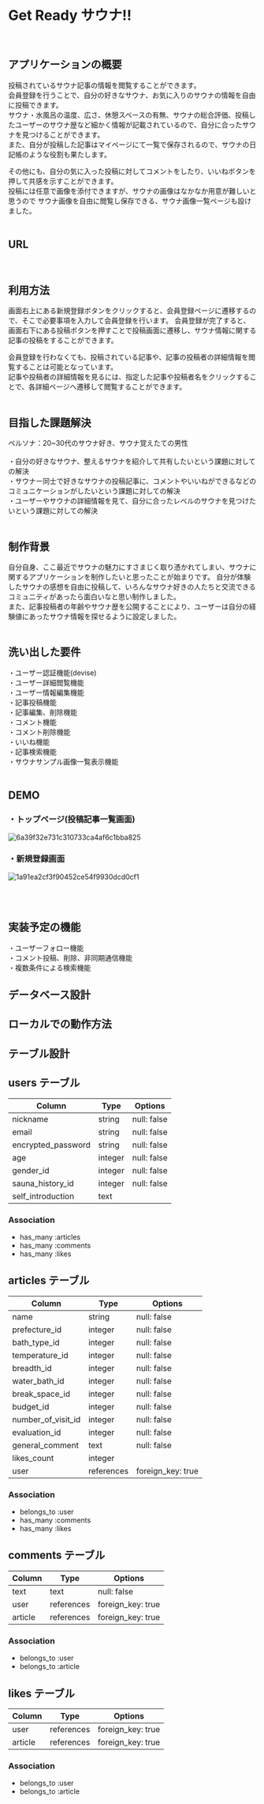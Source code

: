 # Get Ready サウナ!!  
<br>

## アプリケーションの概要
投稿されているサウナ記事の情報を閲覧することができます。  
会員登録を行うことで、自分の好きなサウナ、お気に入りのサウナの情報を自由に投稿できます。  
サウナ・水風呂の温度、広さ、休憩スペースの有無、サウナの総合評価、投稿したユーザーのサウナ歴など細かく情報が記載されているので、自分に合ったサウナを見つけることができます。  
また、自分が投稿した記事はマイページにて一覧で保存されるので、サウナの日記帳のような役割も果たします。

その他にも、自分の気に入った投稿に対してコメントをしたり、いいねボタンを押して共感を示すことができます。  
投稿には任意で画像を添付できますが、サウナの画像はなかなか用意が難しいと思うので
サウナ画像を自由に閲覧し保存できる、サウナ画像一覧ページも設けました。
<br>
<br>

## URL

<br>


## 利用方法
画面右上にある新規登録ボタンをクリックすると、会員登録ページに遷移するので、そこで必要事項を入力して会員登録を行います。
会員登録が完了すると、画面右下にある投稿ボタンを押すことで投稿画面に遷移し、サウナ情報に関する記事の投稿をすることができます。

会員登録を行わなくても、投稿されている記事や、記事の投稿者の詳細情報を閲覧することは可能となっています。  
記事や投稿者の詳細情報を見るには、指定した記事や投稿者名をクリックすることで、各詳細ページへ遷移して閲覧することができます。
<br>
<br>

## 目指した課題解決
ペルソナ：20~30代のサウナ好き、サウナ覚えたての男性 
<br>
<br>
・自分の好きなサウナ、整えるサウナを紹介して共有したいという課題に対しての解決  
・サウナー同士で好きなサウナの投稿記事に、コメントやいいねができるなどのコミュニケーションがしたいという課題に対しての解決  
・ユーザーやサウナの詳細情報を見て、自分に合ったレベルのサウナを見つけたいという課題に対しての解決
<br>
<br>

 ## 制作背景  
 自分自身、ここ最近でサウナの魅力にすさまじく取り憑かれてしまい、サウナに関するアプリケーションを制作したいと思ったことが始まりです。 
 自分が体験したサウナの感想を自由に投稿して、いろんなサウナ好きの人たちと交流できるコミュニティがあったら面白いなと思い制作しました。  
 また、記事投稿者の年齢やサウナ歴を公開することにより、ユーザーは自分の経験値にあったサウナ情報を探せるように設定しました。
 <br>
 <br>
 
## 洗い出した要件
・ユーザー認証機能(devise)  
・ユーザー詳細閲覧機能  
・ユーザー情報編集機能  
・記事投稿機能  
・記事編集、削除機能  
・コメント機能  
・コメント削除機能  
・いいね機能  
・記事検索機能  
・サウナサンプル画像一覧表示機能
<br>
<br>

## DEMO  
### ・トップページ(投稿記事一覧画面)  
![6a39f32e731c310733ca4af6c1bba825](https://user-images.githubusercontent.com/78332914/112424079-20738b80-8d77-11eb-8b2e-2107feaa75af.gif)  
### ・新規登録画面
![1a91ea2cf3f90452ce54f9930dcd0cf1](https://user-images.githubusercontent.com/78332914/112426908-1bfda180-8d7c-11eb-9d98-48f5933270fc.gif)

<br>
<br>

## 実装予定の機能
・ユーザーフォロー機能  
・コメント投稿、削除、非同期通信機能  
・複数条件による検索機能


## データベース設計



## ローカルでの動作方法



## テーブル設計
## users テーブル

| Column             | Type    | Options     |
| ------------------ | ------- | ----------- |
| nickname           | string  | null: false |
| email              | string  | null: false |
| encrypted_password | string  | null: false |
| age                | integer | null: false |
| gender_id          | integer | null: false |
| sauna_history_id   | integer | null: false |
| self_introduction  | text    |             |

### Association

- has_many :articles
- has_many :comments
- has_many :likes


## articles テーブル

| Column             | Type       | Options           |
| ------------------ | ---------- | ----------------- |
| name               | string     | null: false       |
| prefecture_id      | integer    | null: false       |
| bath_type_id       | integer    | null: false       |
| temperature_id     | integer    | null: false       |
| breadth_id         | integer    | null: false       |
| water_bath_id      | integer    | null: false       |
| break_space_id     | integer    | null: false       |
| budget_id          | integer    | null: false       |
| number_of_visit_id | integer    | null: false       |
| evaluation_id      | integer    | null: false       |
| general_comment    | text       | null: false       |
| likes_count        | integer    |                   |
| user               | references | foreign_key: true |

### Association

- belongs_to :user
- has_many :comments
- has_many :likes



## comments テーブル

| Column  | Type       | Options           |
| ------- | ---------- | ----------------- |
| text    | text       | null: false       |
| user    | references | foreign_key: true |
| article | references | foreign_key: true |

### Association

- belongs_to :user
- belongs_to :article


## likes テーブル

| Column  | Type       | Options           |
| ------- | ---------- | ----------------- |
| user    | references | foreign_key: true |
| article | references | foreign_key: true |

### Association

- belongs_to :user
- belongs_to :article
